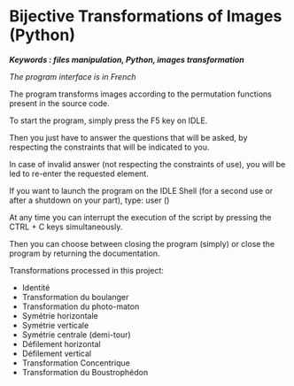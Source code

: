 # Bijective Transformations of Images (Python)

***Keywords : files manipulation, Python, images transformation***

*The program interface is in French*


The program transforms images according to the permutation functions present in the source code.

To start the program, simply press the F5 key on IDLE.

Then you just have to answer the questions that will be asked, by respecting the constraints that will be indicated to you.

In case of invalid answer (not respecting the constraints of use), you will be led to re-enter the requested element.

If you want to launch the program on the IDLE Shell (for a second use or after a shutdown on your part), type: user ()



At any time you can interrupt the execution of the script by pressing the CTRL + C keys simultaneously.

Then you can choose between closing the program (simply) or close the program by returning the documentation.


Transformations processed in this project:

- Identité
- Transformation du boulanger
- Transformation du photo-maton
- Symétrie horizontale
- Symétrie verticale
- Symétrie centrale (demi-tour)
- Défilement horizontal
- Défilement vertical
- Transformation Concentrique
- Transformation du Boustrophédon
